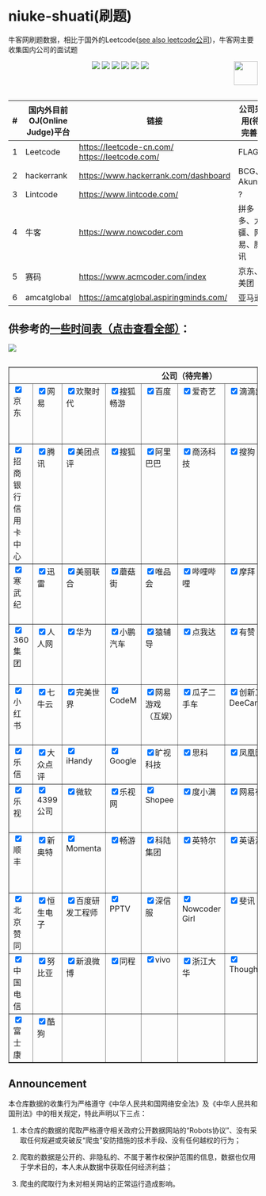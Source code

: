 # niuke-shuati(刷题)
牛客网刷题数据，相比于国外的Leetcode([see also leetcode公司](https://github.com/elegantcoin/All_Leetcode_Q_20190610/blob/master/companies.md))，牛客网主要收集国内公司的面试题

<p align="center">
    <a href="https://github.com/elegantcoin/niuke-shuati"><img src="https://img.shields.io/badge/status-updating-brightgreen.svg"></a>
    <a href="https://github.com/python/cpython"><img src="https://img.shields.io/badge/Python-3.7-FF1493.svg"></a>
    <a href="https://github.com/elegantcoin/niuke-shuati"><img src="https://img.shields.io/badge/platform-Windows%7CLinux%7CmacOS-660066.svg"></a>
    <a href="https://opensource.org/licenses/mit-license.php"><img src="https://badges.frapsoft.com/os/mit/mit.svg"></a>
    <a href="https://github.com/elegantcoin/niuke-shuati/stargazers"><img src="https://img.shields.io/github/stars/elegantcoin/niuke-shuati.svg?logo=github"></a>
    <a href="https://github.com/elegantcoin/niuke-shuati/network/members"><img src="https://img.shields.io/github/forks/elegantcoin/niuke-shuati.svg?color=blue&logo=github"></a>
    <a href="https://www.python.org/"><img src="https://upload.wikimedia.org/wikipedia/commons/c/c3/Python-logo-notext.svg" align="right" height="48" width="48" ></a>
</p>
<br />

##

#|国内外目前OJ(Online Judge)平台| 链接|公司采用(待完善)
------|------|------|------
1|Leetcode|https://leetcode-cn.com/   https://leetcode.com/|FLAG?
2|hackerrank|https://www.hackerrank.com/dashboard|BCG、Akuna
3|Lintcode|https://www.lintcode.com/|?
4|牛客|https://www.nowcoder.com|拼多多、大疆、网易、腾讯
5|赛码|https://www.acmcoder.com/index|京东、美团
6|amcatglobal|https://amcatglobal.aspiringminds.com/|亚马逊

## 供参考的[**一些时间表（点击查看全部）**](https://github.com/elegantcoin/All_Leetcode_Q_20190610/blob/master/timeline.md)：

![](https://github.com/elegantcoin/All_Leetcode_Q_20190610/blob/master/111.png)

##

<table border="1">

<col width="5%">
<col width="5%">
<col width="5%">
<col width="5%">
<col width="5%">
<col width="5%">
<col width="5%">
<col width="5%">
<col width="5%">
<col width="5%">

<thead valign="bottom">
<tr ><th class="head" colspan="10">公司（待完善）</th>
</tr>
</thead>
<tbody valign="top">
<tr>

<td><input id="京东" alt="京东" checked=true type="checkbox" name="京东" />京东</td>
<td><input id="网易" alt="网易" checked=true type="checkbox" name="网易" />网易</td>
<td><input id="欢聚时代" alt="欢聚时代" checked=true type="checkbox" name="欢聚时代" />欢聚时代</td>
<td><input id="搜狐畅游" alt="搜狐畅游" checked=true type="checkbox" name="搜狐畅游" />搜狐畅游</td>
<td><input id="百度" alt="百度" checked=true type="checkbox" name="百度" />百度</td>
<td><input id="爱奇艺" alt="爱奇艺" checked=true type="checkbox" name="爱奇艺" />爱奇艺</td>
<td><input id="滴滴出行" alt="滴滴出行" checked=true type="checkbox" name="滴滴出行" />滴滴出行</td>
<td><input id="小米" alt="小米" checked=true type="checkbox" name="小米" />小米</td>
<td><input id="字节跳动" alt="字节跳动" checked=true type="checkbox" name="字节跳动" />字节跳动</td>
<td><input id="用友" alt="用友" checked=true type="checkbox" name="用友" />用友</td>

</tr>
<tr>

<td><input id="招商银行信用卡中心" alt="招商银行信用卡中心" checked=true type="checkbox" name="招商银行信用卡中心" />招商银行信用卡中心</td>
<td><input id="腾讯" alt="腾讯" checked=true type="checkbox" name="腾讯" />腾讯</td>
<td><input id="美团点评" alt="美团点评" checked=true type="checkbox" name="美团点评" />美团点评</td>
<td><input id="搜狐" alt="搜狐" checked=true type="checkbox" name="搜狐" />搜狐</td>
<td><input id="阿里巴巴" alt="阿里巴巴" checked=true type="checkbox" name="阿里巴巴" />阿里巴巴</td>
<td><input id="商汤科技" alt="商汤科技" checked=true type="checkbox" name="商汤科技" />商汤科技</td>
<td><input id="搜狗" alt="搜狗" checked=true type="checkbox" name="搜狗" />搜狗</td>
<td><input id="快手" alt="快手" checked=true type="checkbox" name="快手" />快手</td>
<td><input id="吉比特" alt="吉比特" checked=true type="checkbox" name="吉比特" />吉比特</td>
<td><input id="顺丰科技" alt="顺丰科技" checked=true type="checkbox" name="顺丰科技" />顺丰科技</td>

</tr>
<tr>

<td><input id="寒武纪" alt="寒武纪" checked=true type="checkbox" name="寒武纪" />寒武纪</td>
<td><input id="迅雷" alt="迅雷" checked=true type="checkbox" name="迅雷" />迅雷</td>
<td><input id="美丽联合" alt="美丽联合" checked=true type="checkbox" name="美丽联合" />美丽联合</td>
<td><input id="蘑菇街" alt="蘑菇街" checked=true type="checkbox" name="蘑菇街" />蘑菇街</td>
<td><input id="唯品会" alt="唯品会" checked=true type="checkbox" name="唯品会" />唯品会</td>
<td><input id="哔哩哔哩" alt="哔哩哔哩" checked=true type="checkbox" name="哔哩哔哩" />哔哩哔哩</td>
<td><input id="摩拜" alt="摩拜" checked=true type="checkbox" name="摩拜" />摩拜</td>
<td><input id="Paypal" alt="Paypal" checked=true type="checkbox" name="Paypal" />Paypal</td>
<td><input id="触宝科技" alt="触宝科技" checked=true type="checkbox" name="触宝科技" />触宝科技</td>
<td><input id="广联达" alt="广联达" checked=true type="checkbox" name="广联达" />广联达</td>

</tr>
<tr>

<td><input id="360集团" alt="360集团" checked=true type="checkbox" name="360集团" />360集团</td>
<td><input id="人人网" alt="人人网" checked=true type="checkbox" name="人人网" />人人网</td>
<td><input id="华为" alt="华为" checked=true type="checkbox" name="华为" />华为</td>
<td><input id="小鹏汽车" alt="小鹏汽车" checked=true type="checkbox" name="小鹏汽车" />小鹏汽车</td>
<td><input id="猿辅导" alt="猿辅导" checked=true type="checkbox" name="猿辅导" />猿辅导</td>
<td><input id="点我达" alt="点我达" checked=true type="checkbox" name="点我达" />点我达</td>
<td><input id="有赞" alt="有赞" checked=true type="checkbox" name="有赞" />有赞</td>
<td><input id="携程" alt="携程" checked=true type="checkbox" name="携程" />携程</td>
<td><input id="第四范式" alt="第四范式" checked=true type="checkbox" name="第四范式" />第四范式</td>
<td><input id="趋势科技" alt="趋势科技" checked=true type="checkbox" name="趋势科技" />趋势科技</td>

</tr>
<tr>

<td><input id="小红书" alt="小红书" checked=true type="checkbox" name="小红书" />小红书</td>
<td><input id="七牛云" alt="七牛云" checked=true type="checkbox" name="七牛云" />七牛云</td>
<td><input id="完美世界" alt="完美世界" checked=true type="checkbox" name="完美世界" />完美世界</td>
<td><input id="CodeM" alt="CodeM" checked=true type="checkbox" name="CodeM" />CodeM</td>
<td><input id="网易游戏（互娱）" alt="网易游戏（互娱）" checked=true type="checkbox" name="网易游戏（互娱）" />网易游戏（互娱）</td>
<td><input id="瓜子二手车" alt="瓜子二手车" checked=true type="checkbox" name="瓜子二手车" />瓜子二手车</td>
<td><input id="创新工场DeeCamp" alt="创新工场DeeCamp" checked=true type="checkbox" name="创新工场DeeCamp" />创新工场DeeCamp</td>
<td><input id="拼多多" alt="拼多多" checked=true type="checkbox" name="拼多多" />拼多多</td>
<td><input id="网易游戏" alt="网易游戏" checked=true type="checkbox" name="网易游戏" />网易游戏</td>
<td><input id="58同城" alt="58同城" checked=true type="checkbox" name="58同城" />58同城</td>

</tr>
<tr>

<td><input id="乐信" alt="乐信" checked=true type="checkbox" name="乐信" />乐信</td>
<td><input id="大众点评" alt="大众点评" checked=true type="checkbox" name="大众点评" />大众点评</td>
<td><input id="iHandy" alt="iHandy" checked=true type="checkbox" name="iHandy" />iHandy</td>
<td><input id="Google" alt="Google" checked=true type="checkbox" name="Google" />Google</td>
<td><input id="旷视科技" alt="旷视科技" checked=true type="checkbox" name="旷视科技" />旷视科技</td>
<td><input id="思科" alt="思科" checked=true type="checkbox" name="思科" />思科</td>
<td><input id="凤凰网" alt="凤凰网" checked=true type="checkbox" name="凤凰网" />凤凰网</td>
<td><input id="猎豹移动" alt="猎豹移动" checked=true type="checkbox" name="猎豹移动" />猎豹移动</td>
<td><input id="美图" alt="美图" checked=true type="checkbox" name="美图" />美图</td>
<td><input id="好未来" alt="好未来" checked=true type="checkbox" name="好未来" />好未来</td>

</tr>
<tr>

<td><input id="乐视" alt="乐视" checked=true type="checkbox" name="乐视" />乐视</td>
<td><input id="4399公司" alt="4399公司" checked=true type="checkbox" name="4399公司" />4399公司</td>
<td><input id="微软" alt="微软" checked=true type="checkbox" name="微软" />微软</td>
<td><input id="乐视网" alt="乐视网" checked=true type="checkbox" name="乐视网" />乐视网</td>
<td><input id="Shopee" alt="Shopee" checked=true type="checkbox" name="Shopee" />Shopee</td>
<td><input id="度小满" alt="度小满" checked=true type="checkbox" name="度小满" />度小满</td>
<td><input id="网易有道" alt="网易有道" checked=true type="checkbox" name="网易有道" />网易有道</td>
<td><input id="挖财" alt="挖财" checked=true type="checkbox" name="挖财" />挖财</td>
<td><input id="楚楚街" alt="楚楚街" checked=true type="checkbox" name="楚楚街" />楚楚街</td>
<td><input id="去哪儿" alt="去哪儿" checked=true type="checkbox" name="去哪儿" />去哪儿</td>

</tr>
<tr>

<td><input id="顺丰" alt="顺丰" checked=true type="checkbox" name="顺丰" />顺丰</td>
<td><input id="新奥特" alt="新奥特" checked=true type="checkbox" name="新奥特" />新奥特</td>
<td><input id="Momenta" alt="Momenta" checked=true type="checkbox" name="Momenta" />Momenta</td>
<td><input id="畅游" alt="畅游" checked=true type="checkbox" name="畅游" />畅游</td>
<td><input id="科陆集团" alt="科陆集团" checked=true type="checkbox" name="科陆集团" />科陆集团</td>
<td><input id="英特尔" alt="英特尔" checked=true type="checkbox" name="英特尔" />英特尔</td>
<td><input id="英语流利说" alt="英语流利说" checked=true type="checkbox" name="英语流利说" />英语流利说</td>
<td><input id="CVTE" alt="CVTE" checked=true type="checkbox" name="CVTE" />CVTE</td>
<td><input id="比格基地" alt="比格基地" checked=true type="checkbox" name="比格基地" />比格基地</td>
<td><input id="4399游戏" alt="4399游戏" checked=true type="checkbox" name="4399游戏" />4399游戏</td>

</tr>
<tr>

<td><input id="北京赞同" alt="北京赞同" checked=true type="checkbox" name="北京赞同" />北京赞同</td>
<td><input id="恒生电子" alt="恒生电子" checked=true type="checkbox" name="恒生电子" />恒生电子</td>
<td><input id="百度研发工程师" alt="百度研发工程师" checked=true type="checkbox" name="百度研发工程师" />百度研发工程师</td>
<td><input id="PPTV" alt="PPTV" checked=true type="checkbox" name="PPTV" />PPTV</td>
<td><input id="深信服" alt="深信服" checked=true type="checkbox" name="深信服" />深信服</td>
<td><input id="Nowcoder Girl" alt="Nowcoder Girl" checked=true type="checkbox" name="Nowcoder Girl" />Nowcoder Girl</td>
<td><input id="斐讯" alt="斐讯" checked=true type="checkbox" name="斐讯" />斐讯</td>
<td><input id="深圳锐明" alt="深圳锐明" checked=true type="checkbox" name="深圳锐明" />深圳锐明</td>
<td><input id="爱数科技" alt="爱数科技" checked=true type="checkbox" name="爱数科技" />爱数科技</td>
<td><input id="德邦" alt="德邦" checked=true type="checkbox" name="德邦" />德邦</td>

</tr>
<tr>

<td><input id="中国电信" alt="中国电信" checked=true type="checkbox" name="中国电信" />中国电信</td>
<td><input id="努比亚" alt="努比亚" checked=true type="checkbox" name="努比亚" />努比亚</td>
<td><input id="新浪微博" alt="新浪微博" checked=true type="checkbox" name="新浪微博" />新浪微博</td>
<td><input id="同程" alt="同程" checked=true type="checkbox" name="同程" />同程</td>
<td><input id="vivo" alt="vivo" checked=true type="checkbox" name="vivo" />vivo</td>
<td><input id="浙江大华" alt="浙江大华" checked=true type="checkbox" name="浙江大华" />浙江大华</td>
<td><input id="ThoughtWorks" alt="ThoughtWorks" checked=true type="checkbox" name="ThoughtWorks" />ThoughtWorks</td>
<td><input id="盛大游戏" alt="盛大游戏" checked=true type="checkbox" name="盛大游戏" />盛大游戏</td>
<td><input id="凹凸科技" alt="凹凸科技" checked=true type="checkbox" name="凹凸科技" />凹凸科技</td>
<td><input id="滴滴快的" alt="滴滴快的" checked=true type="checkbox" name="滴滴快的" />滴滴快的</td>

</tr>
<tr>

<td><input id="富士康" alt="富士康" checked=true type="checkbox" name="富士康" />富士康</td>
<td><input id="酷狗" alt="酷狗" checked=true type="checkbox" name="酷狗" />酷狗</td>
<td> </td>
<td> </td>
<td> </td>
<td> </td>
<td> </td>
<td> </td>
<td> </td>
<td> </td>

</tr>
</tbody>
</table>



## Announcement

本仓库数据的收集行为严格遵守《中华人民共和国网络安全法》及《中华人民共和国刑法》中的相关规定，特此声明以下三点：

1. 本仓库的数据的爬取严格遵守相关政府公开数据网站的“Robots协议”、没有采取任何规避或突破反“爬虫”安防措施的技术手段、没有任何越权的行为；

2. 爬取的数据是公开的、非隐私的、不属于著作权保护范围的信息，数据也仅用于学术目的，本人未从数据中获取任何经济利益；

3. 爬虫的爬取行为未对相关网站的正常运行造成影响。
